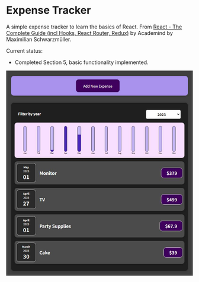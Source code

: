 # Expense Tracker

A simple expense tracker to learn the basics of React. From [React - The Complete Guide (incl Hooks, React Router, Redux)](https://www.udemy.com/course/react-the-complete-guide-incl-redux/) by Academind by Maximilian Schwarzmüller.

Current status:

- Completed Section 5, basic functionality implemented.

![screenshot](ss_0405.jpg)
